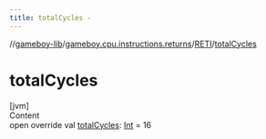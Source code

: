 ```yaml
---
title: totalCycles -
---
```

//[gameboy-lib](../../index.md)/[gameboy.cpu.instructions.returns](../index.md)/[RETI](index.md)/[totalCycles](total-cycles.md)



# totalCycles  
[jvm]  
Content  
open override val [totalCycles](total-cycles.md): [Int](https://kotlinlang.org/api/latest/jvm/stdlib/kotlin/-int/index.html) = 16  



